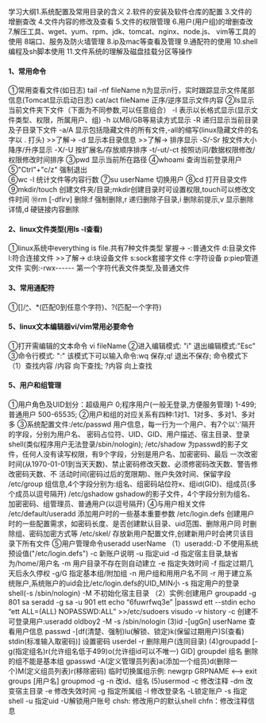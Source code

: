 学习大纲1.系统配置及常用目录的含义 2.软件的安装及软件仓库的配置 3.文件的增删查改 4.文件内容的修改及查看
5.文件的权限管理 6.用户(用户组)的增删查改 7.解压工具、wget、yum、rpm、jdk、tomcat、nginx、node.js、
vim等工具的使用 8端口、服务及防火墙管理 8.ip及mac等查看及管理 9.通配符的使用 10.shell编程及sh脚本使用
11.文件系统的理解及磁盘挂载分区等操作

#### 1、常用命令

  ①常用查看文件(如日志)
    tail -nf fileName   n为显示n行，实时跟踪显示文件尾部信息(Tomcat显示启动日志)
    cat/act fileName   正序/逆序显示文件内容
  ②ls显示当前文件夹下文件（下面为不同参数,可以任意组合）
    -l 表示以长格式显示(显示文件类型、权限，所属用户、组)
    -h 以MB/GB等易读方式显示
    -R 递归显示当前目录及子目录下文件
    -a/A 显示包括隐藏文件的所有文件,-all的缩写(linux隐藏文件的名字以 . 打头)
    >>了解-> -d 显示本目录信息
    >>了解-> 排序显示
      -S/-Sr 按文件大小降序/升序显示
      -X/-U 按扩展名/存放顺序排序
      -t/-ut/-ct 按照访问/数据权限修改/权限修改时间排序
  ③pwd   显示当前所在路径
  ④whoami   查询当前登录用户
  ⑤"Ctrl"+"c/z"  强制退出  
  ⑥wc -l  统计文件等内容行数
  ⑦su userName  切换用户
  ⑧cd  打开目录文件
  ⑨mkdir/touch  创建文件夹/目录;mkdir创建目录时可设置权限,touch可以修改文件时间
  ⑩rm [-dfirv]  删除:f 强制删除,r 递归删除子目录,i 删除前提示,v 显示删除详情,d 硬链接内容删除

#### 2、linux文件类型(用ls -l查看)

  ①linux系统中everything is file.共有7种文件类型
    掌握-> -:普通文件    d:目录文件   l:符合连接文件 
    >>了解-> d:块设备文件   s:sock套接字文件   c:字符设备   p:piep管道文件
    实例:-rwx------ 第一个字符代表文件类型,及普通文件

#### 3、常用通配符

  ①[]/[^](匹配/不含中括号内任一字符)、*(匹配0到任意个字符)、?(匹配一个字符)

#### 5、linux文本编辑器vi/vim常用必要命令

  ①打开需编辑的文本命令  vi fileName
  ②进入编辑模式: "i"   退出编辑模式:"Esc"
  ③命令行模式: ":"
    该模式下可以输入命令:wq 保存;q! 退出不保存;
    命令模式下
      （1）查找内容
       /内容   向下查找; ?内容   向上查找

#### 5、用户和组管理

  ①用户角色及UID划分：超级用户 0;程序用户(一般无登录,方便服务管理) 1-499;普通用户 500-65535;
  ②用户和组的对应关系有四种:1对1、1对多、多对1、多对多
  ③系统配置文件:/etc/passwd  用户信息，每一行为一个用户、有7个以':'隔开的字段，分别为用户名、
  密码占位符、UID、GID、用户描述、宿主目录、登录shell(类似程序用户无法登录/sbin/nologin);
    /etc/shadow  为passwd的影子文件，任何人没有读写权限，有9个字段，分别是用户名、加密密码、最后
  一次改密时间(从1970-01-01到当天天数)、禁止密码修改天数、必须修密码改天数、警告修改密码天数、不
  活动时间(密码过后的宽限期)、账户失效时间、保留字段
    /etc/group  组信息,4个字段分别为:组名、组密码站位符x、组id(GID)、组成员(多个成员以逗号隔开)
    /etc/gshadow  gshadow的影子文件，4个字段分别为组名、加密密码、组管理员、普通用户(以逗号隔开)
  ④与用户相关文件
    /etc/default/useradd  添加用户时的一些基本重要参数
    /etc/login.defs  创建用户时的一些配置需求，如密码长度、是否创建默认目录、uid范围、删除用户同
  时删除组、密码加密方式等
    /etc/skel/  存放新用户配置文件,创建新用户时会拷贝该目录下所有文件
  ⑤用户管理命令useradd userName
    （1）useradd:-D 不使用系统预设值("/etc/login.defs")
            -c 新账户说明     -u 指定uid
            -d 指定宿主目录,缺省为/home/用户名   -m 用户目录不存在则自动建立
            -e 指定失效时间      -f 指定过期几天后永久停权
            -g/G 指定基本组/附加组    -n 用户组和用用户名不同
            -r 用于建立系统账户,系统账户的uid会比/etc/login.defs的UID_MIN小
            -s 指定用户的登录shell(-s /sbin/nologin)  -M 不初始化宿主目录
    （2）实例:创建用户
        groupadd -g 801 sa
	seradd -g sa -u 901 ett
	echo  “6fuwrfwq3e” |passwd ett --stdin
	echo “ett ALL=(ALL)    NOPASSWD:ALL” >>/etc/sudoers
	visudo -v
	history -c
         创建不可登录用户:useradd oldboy2 -M -s /sbin/nologin
    (3)id -[ugGn] userName  查看用户信息
     passwd -[df(清楚、强制)lu(解锁、锁定)k(保留过期用户)S(查看) stdin(标准输入取密码)] 设置密码 
     userdel -r 删除用户(连同目录)
    (4)groupadd [-g(指定组名)r(允许组名低于499)o(允许组id可以不唯一) GID]
     groupdel 组名 删除的组不能是基本组
     gpasswd -A(定义管理员列表)a(添加一个组员)d(删除一个)M(定义组员列表)r(移除密码)
     临时切换属组示例: newgrp GRPNAME <--> exit  
     groups [用户名]
     groupmod -g -n  改id、组名
    (5)usermod 
       -c 修改注释   -dm 改变宿主目录   -e 修改失效时间
       -g 指定所属组   -l 修改登录名    -L锁定账户
       -s 指定shell    -u 指定uid      -U解锁用户账号
       chsh: 修改用户的默认shell
       chfn：修改注释信息